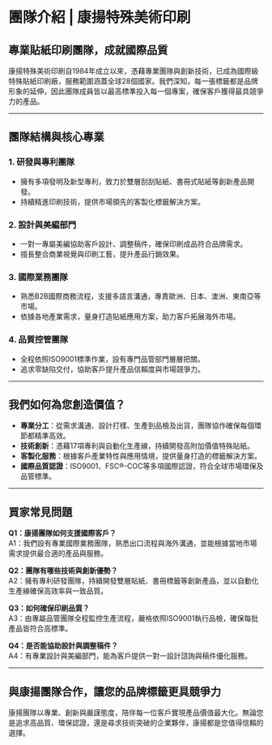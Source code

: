 # 團隊介紹 | 康揚特殊美術印刷

## 專業貼紙印刷團隊，成就國際品質

康揚特殊美術印刷自1984年成立以來，憑藉專業團隊與創新技術，已成為國際級特殊貼紙印刷廠，服務範圍涵蓋全球28個國家。我們深知，每一張標籤都是品牌形象的延伸，因此團隊成員皆以最高標準投入每一個專案，確保客戶獲得最具競爭力的產品。

---

## 團隊結構與核心專業

### 1. 研發與專利團隊
- 擁有多項發明及新型專利，致力於雙層刮刮貼紙、書冊式貼紙等創新產品開發。
- 持續精進印刷技術，提供市場領先的客製化標籤解決方案。

### 2. 設計與美編部門
- 一對一專屬美編協助客戶設計、調整稿件，確保印刷成品符合品牌需求。
- 擅長整合商業視覺與印刷工藝，提升產品行銷效果。

### 3. 國際業務團隊
- 熟悉B2B國際商務流程，支援多語言溝通，專責歐洲、日本、澳洲、東南亞等市場。
- 依據各地產業需求，量身打造貼紙應用方案，助力客戶拓展海外市場。

### 4. 品質控管團隊
- 全程依照ISO9001標準作業，設有專門品管部門層層把關。
- 追求零缺陷交付，協助客戶提升產品信賴度與市場競爭力。

---

## 我們如何為您創造價值？

- **專業分工**：從需求溝通、設計打樣、生產到品檢及出貨，團隊協作確保每個環節都精準高效。
- **技術創新**：憑藉17項專利與自動化生產線，持續開發高附加價值特殊貼紙。
- **客製化服務**：根據客戶產業特性與應用情境，提供量身打造的標籤解決方案。
- **國際品質認證**：ISO9001、FSC®-COC等多項國際認證，符合全球市場環保及品管標準。

---

## 買家常見問題

**Q1：康揚團隊如何支援國際客戶？**  
A1：我們設有專業國際業務團隊，熟悉出口流程與海外溝通，並能根據當地市場需求提供最合適的產品與服務。

**Q2：團隊有哪些技術與創新優勢？**  
A2：擁有專利研發團隊，持續開發雙層貼紙、書冊標籤等創新產品，並以自動化生產線確保高效率與一致品質。

**Q3：如何確保印刷品質？**  
A3：由專屬品管團隊全程監控生產流程，嚴格依照ISO9001執行品檢，確保每批產品皆符合高標準。

**Q4：是否能協助設計與調整稿件？**  
A4：有專業設計與美編部門，能為客戶提供一對一設計諮詢與稿件優化服務。

---

## 與康揚團隊合作，讓您的品牌標籤更具競爭力

康揚團隊以專業、創新與嚴謹態度，陪伴每一位客戶實現產品價值最大化。無論您是追求高品質、環保認證，還是尋求技術突破的企業夥伴，康揚都是您值得信賴的選擇。